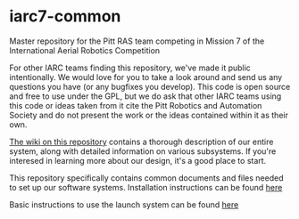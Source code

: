 # iarc7-common

Master repository for the Pitt RAS team competing in Mission 7 of the International Aerial Robotics Competition

For other IARC teams finding this repository, we've made it public intentionally. We would love for you to take a look around and send us any questions you have (or any bugfixes you develop). This code is open source and free to use under the GPL, but we do ask that other IARC teams using this code or ideas taken from it cite the Pitt Robotics and Automation Society and do not present the work or the ideas contained within it as their own.

[The wiki on this repository](https://github.com/Pitt-RAS/iarc7_common/wiki) contains a thorough description of our entire system, along with detailed information on various subsystems.  If you're interesed in learning more about our design, it's a good place to start.

This repository specifically contains common documents and files needed to set up our software systems.  Installation instructions can be found [here](https://github.com/Pitt-RAS/iarc7_common/wiki/Installation)

Basic instructions to use the launch system can be found [here](https://github.com/Pitt-RAS/iarc7_common/wiki/Launch-File-System)
